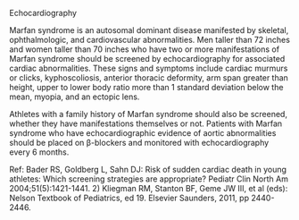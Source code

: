 Echocardiography

Marfan syndrome is an autosomal dominant disease manifested by skeletal, ophthalmologic, and cardiovascular abnormalities. Men taller than 72 inches and women taller than 70 inches who have two or more manifestations of Marfan syndrome should be screened by echocardiography for associated cardiac abnormalities. These signs and symptoms include cardiac murmurs or clicks, kyphoscoliosis, anterior thoracic deformity, arm span greater than height, upper to lower body ratio more than 1 standard deviation below the mean, myopia, and an ectopic lens.

Athletes with a family history of Marfan syndrome should also be screened, whether they have manifestations themselves or not. Patients with Marfan syndrome who have echocardiographic evidence of aortic abnormalities should be placed on β-blockers and monitored with echocardiography every 6 months.

Ref:  Bader RS, Goldberg L, Sahn DJ: Risk of sudden cardiac death in young athletes: Which screening strategies are
appropriate? Pediatr Clin North Am 2004;51(5):1421-1441. 2) Kliegman RM, Stanton BF, Geme JW III, et al (eds):
Nelson Textbook of Pediatrics, ed 19. Elsevier Saunders, 2011, pp 2440-2446.